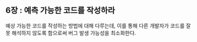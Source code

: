 ## 6장 : 예측 가능한 코드를 작성하라
예상 가능한 코드를 작성하는 방법에 대해 다루는데, 이를 통해 다른 개발자가 코드를 잘못 해석하지 않도록 함으로써 버그 발생 가능성을 최소화한다.